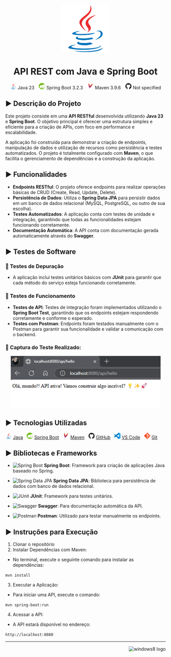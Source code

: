 <div align="center">
  <img src="https://raw.githubusercontent.com/devicons/devicon/master/icons/java/java-original.svg" width="150" height="150"/>
  <h1>API REST com Java e Spring Boot</h1>

  <p>
    <img src="https://raw.githubusercontent.com/devicons/devicon/master/icons/java/java-original.svg" width="20" height="20"/> Java 23
    <img src="https://raw.githubusercontent.com/devicons/devicon/master/icons/spring/spring-original.svg" width="20" height="20" style="margin-left: 10px"/> Spring Boot 3.2.3
    <img src="https://raw.githubusercontent.com/devicons/devicon/master/icons/maven/maven-original.svg" width="20" height="20" style="margin-left: 10px"/> Maven 3.9.6
    <img src="https://raw.githubusercontent.com/devicons/devicon/master/icons/github/github-original.svg" width="20" height="20" style="margin-left: 10px"/> Not specified
  </p>
</div>


## ▶ Descrição do Projeto

Este projeto consiste em uma **API RESTful** desenvolvida utilizando **Java 23** e **Spring Boot**. O objetivo principal é oferecer uma estrutura simples e eficiente para a criação de APIs, com foco em performance e escalabilidade.

A aplicação foi construída para demonstrar a criação de endpoints, manipulação de dados e utilização de recursos como persistência e testes automatizados. O projeto é totalmente configurado com **Maven**, o que facilita o gerenciamento de dependências e a construção da aplicação.


## ▶ Funcionalidades 

- **Endpoints RESTful**: O projeto oferece endpoints para realizar operações básicas de CRUD (Create, Read, Update, Delete).
- **Persistência de Dados**: Utiliza o **Spring Data JPA** para persistir dados em um banco de dados relacional (MySQL, PostgreSQL, ou outro de sua escolha).
- **Testes Automatizados**: A aplicação conta com testes de unidade e integração, garantindo que todas as funcionalidades estejam funcionando corretamente.
- **Documentação Automática**: A API conta com documentação gerada automaticamente através do **Swagger**.
 

## ▶ Testes de Software

### 📌 Testes de Depuração
- A aplicação inclui testes unitários básicos com **JUnit** para garantir que cada método do serviço esteja funcionando corretamente.

### 📌 Testes de Funcionamento
- **Testes de API**: Testes de integração foram implementados utilizando o **Spring Boot Test**, garantindo que os endpoints estejam respondendo corretamente e conforme o esperado.
- **Testes com Postman**: Endpoints foram testados manualmente com o Postman para garantir sua funcionalidade e validar a comunicação com o backend.

### 📌 Captura do Teste Realizado:

<div align="center">
  <img src="https://github.com/AraujoTech1/API.for.JAVA/blob/master/img/Captura%20de%20tela%202025-03-11%20145528.png" alt="Imagem teste" style="max-width: 500px;"/>
</div>

## ▶ Tecnologias Utilizadas

<img src="https://raw.githubusercontent.com/devicons/devicon/master/icons/java/java-original.svg" width="20" height="20"/> [Java](https://docs.oracle.com/en/java/) &nbsp;
<img src="https://raw.githubusercontent.com/devicons/devicon/master/icons/spring/spring-original.svg" width="20" height="20"/> [Spring Boot](https://spring.io/projects/spring-boot) &nbsp;
<img src="https://raw.githubusercontent.com/devicons/devicon/master/icons/maven/maven-original.svg" width="20" height="20"/> [Maven](https://maven.apache.org/) &nbsp;
<img src="https://raw.githubusercontent.com/devicons/devicon/master/icons/github/github-original.svg" width="20" height="20"/> [GitHub](https://github.com/AraujoTech1/API.for.JAVA) &nbsp;
<img src="https://raw.githubusercontent.com/devicons/devicon/master/icons/vscode/vscode-original.svg" width="20" height="20"/> [VS Code](https://code.visualstudio.com/) &nbsp;
<img src="https://raw.githubusercontent.com/devicons/devicon/master/icons/git/git-original.svg" width="20" height="20"/> [Git](https://git-scm.com/)


## ▶ Bibliotecas e Frameworks

- ![Spring Boot](https://img.shields.io/badge/Spring%20Boot-v2.5-24292F)
  **Spring Boot**: Framework para criação de aplicações Java baseado no Spring.

- ![Spring Data JPA](https://img.shields.io/badge/Spring%20Data%20JPA-2.5-24292F)
  **Spring Data JPA**: Biblioteca para persistência de dados com banco de dados relacional.

- ![JUnit](https://img.shields.io/badge/JUnit-5.7.1-24292F)
  **JUnit**: Framework para testes unitários.

- ![Swagger](https://img.shields.io/badge/Swagger-UI-24292F)
  **Swagger**: Para documentação automática da API.

- ![Postman](https://img.shields.io/badge/Postman-7.36-24292F)
  **Postman**: Utilizado para testar manualmente os endpoints.


## ▶ Instruções para Execução

1. Clonar o repositório
2. Instalar Dependências com Maven:

- No terminal, execute o seguinte comando para instalar as dependências:

 ```mvn install```

3. Executar a Aplicação:

- Para iniciar uma API, execute o comando:

```mvn spring-boot:run```

4. Acessar a API:

- A API estará disponível no endereço:

```http://localhost:8080``` 



---
<p align="right">
  <img width="12" />
  <img src="https://cdn.jsdelivr.net/gh/devicons/devicon/icons/windows8/windows8-original.svg" height="30" alt="windows8 logo" />
</p>


